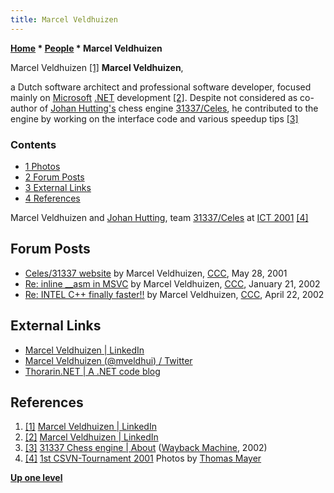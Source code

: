 ```yaml
---
title: Marcel Veldhuizen
---
```

**[Home](Home "Home") \* [People](People "People") \* Marcel Veldhuizen**



 [](https://www.linkedin.com/in/mveldhuizen) Marcel Veldhuizen <a id="cite-note-1" href="#cite-ref-1">[1]</a> 
**Marcel Veldhuizen**,  

a Dutch software architect and professional software developer, focused mainly on [Microsoft](Microsoft "Microsoft") [.NET](https://en.wikipedia.org/wiki/.NET_Framework) development <a id="cite-note-2" href="#cite-ref-2">[2]</a>. 
Despite not considered as co-author of [Johan Hutting's](index.php?title=Johan_Hutting&action=edit&redlink=1 "Johan Hutting (page does not exist)") chess engine [31337/Celes](Celes "Celes"), 
he contributed to the engine by working on the interface code and various speedup tips <a id="cite-note-3" href="#cite-ref-3">[3]</a>



### Contents


* [1 Photos](#photos)
* [2 Forum Posts](#forum-posts)
* [3 External Links](#external-links)
* [4 References](#references)






 [](http://www.quarkchess.de/csvn2001/body_index.html) 
Marcel Veldhuizen and [Johan Hutting](index.php?title=Johan_Hutting&action=edit&redlink=1 "Johan Hutting (page does not exist)"), team [31337/Celes](Celes "Celes") at [ICT 2001](ICT_2001 "ICT 2001") <a id="cite-note-4" href="#cite-ref-4">[4]</a>



## Forum Posts


* [Celes/31337 website](https://www.stmintz.com/ccc/index.php?id=172152) by Marcel Veldhuizen, [CCC](CCC "CCC"), May 28, 2001
* [Re: inline \_\_asm in MSVC](https://www.stmintz.com/ccc/index.php?id=208802) by Marcel Veldhuizen, [CCC](CCC "CCC"), January 21, 2002
* [Re: INTEL C++ finally faster!!](https://www.stmintz.com/ccc/index.php?id=225283) by Marcel Veldhuizen, [CCC](CCC "CCC"), April 22, 2002


## External Links


* [Marcel Veldhuizen | LinkedIn](https://www.linkedin.com/in/mveldhuizen)
* [Marcel Veldhuizen (@mveldhui) / Twitter](https://twitter.com/mveldhui)
* [Thorarin.NET | A .NET code blog](https://thorarin.net/blog/)


## References


1. <a id="cite-ref-1" href="#cite-note-1">[1]</a> [Marcel Veldhuizen | LinkedIn](https://www.linkedin.com/in/mveldhuizen)
2. <a id="cite-ref-2" href="#cite-note-2">[2]</a> [Marcel Veldhuizen | LinkedIn](http://www.linkedin.com/in/mveldhuizen)
3. <a id="cite-ref-3" href="#cite-note-3">[3]</a> [31337 Chess engine | About](https://web.archive.org/web/20020213103433/http://paladijn.dhs.org/chess/about.html) ([Wayback Machine](https://en.wikipedia.org/wiki/Wayback_Machine), 2002)
4. <a id="cite-ref-4" href="#cite-note-4">[4]</a> [1st CSVN-Tournament 2001](http://www.quarkchess.de/csvn2001/body_index.html) Photos by [Thomas Mayer](Thomas_Mayer "Thomas Mayer")

**[Up one level](People "People")**







 
